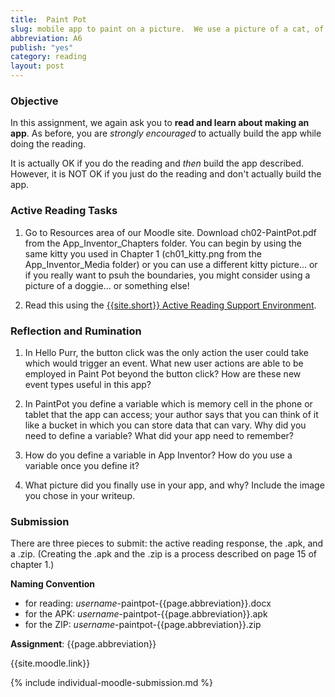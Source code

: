 ```yaml
---
title:  Paint Pot
slug: mobile app to paint on a picture.  We use a picture of a cat, of course.
abbreviation: A6
publish: "yes"
category: reading
layout: post
---
```


### Objective

In this assignment, we again ask you to **read and learn about making an app**. As before, you are *strongly encouraged* to actually build the app while doing the reading. 

It is actually OK if you do the reading and *then* build the app described. However, it is NOT OK if you just do the reading and don't actually build the app.

### Active Reading Tasks

1. Go to Resources area of our Moodle site.  Download ch02-PaintPot.pdf from the App_Inventor_Chapters folder.  You can begin by using the same kitty you used in Chapter 1 (ch01_kitty.png from the App_Inventor_Media folder) or you can use a different kitty picture... or if you really want to psuh the boundaries, you might consider using a picture of a doggie... or something else!

1. Read this using the [{{site.short}} Active Reading Support Environment]({{site.base}}/infra/active-reading-process/).

### Reflection and Rumination

1. In Hello Purr, the button click was the only action the user could take which would trigger an event.  What new user actions are able to be employed in Paint Pot beyond the button click?  How are these new event types useful in this app?

1.  In PaintPot you define a variable which is memory cell in the phone or tablet that the app can access; your author says that you can think of it like a bucket in which you can store data that can vary.  Why did you need to define a variable?  What did your app need to remember?

1. How do you define a variable in App Inventor?  How do you use a variable once you define it?

1. What picture did you finally use in your app, and why? Include the image you chose in your writeup.


### Submission

There are three pieces to submit: the active reading response, the .apk, and a .zip. (Creating the .apk and the .zip is a process described on page 15 of chapter 1.)

**Naming Convention**

* for reading: *username*-paintpot-{{page.abbreviation}}.docx
* for the APK: *username*-paintpot-{{page.abbreviation}}.apk
* for the ZIP: *username*-paintpot-{{page.abbreviation}}.zip

**Assignment**: {{page.abbreviation}}

{{site.moodle.link}}

{% include individual-moodle-submission.md %}


